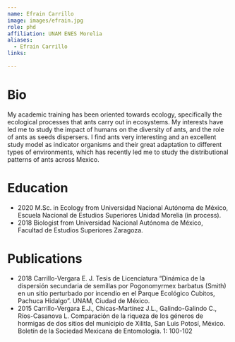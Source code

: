 ```yaml
---
name: Efrain Carrillo
image: images/efrain.jpg
role: phd
affiliation: UNAM ENES Morelia
aliases:
  - Efrain Carrillo
links:
  
---
```


# Bio

My academic training has been oriented towards ecology, specifically the ecological processes that ants carry out in ecosystems. My interests have led me to study the impact of humans on the diversity of ants, and the role of ants as seeds dispersers. 
I find ants very interesting and an excellent study model as indicator organisms and their great adaptation to different types of environments, which has recently led me to study the distributional patterns of ants across Mexico. 


# Education

* 2020 M.Sc. in Ecology from Universidad Nacional Autónoma de México, Escuela Nacional de Estudios Superiores Unidad Morelia (in process).
* 2018 Biologist from Universidad Nacional Autónoma de México, Facultad de Estudios Superiores Zaragoza.


# Publications
* 2018
Carrillo-Vergara E. J. Tesis de Licenciatura “Dinámica de la dispersión secundaria de semillas por Pogonomyrmex barbatus (Smith) en un sitio perturbado por incendio en el Parque Ecológico Cubitos, Pachuca Hidalgo”. UNAM, Ciudad de México.
* 2015
Carrillo-Vergara E.J., Chicas-Martínez J.L., Galindo-Galindo C., Ríos-Casanova L. Comparación de la riqueza de los géneros de hormigas de dos sitios del municipio de Xilitla, San Luis Potosí, México. Boletín de la Sociedad Mexicana  de Entomología. 1: 100-102
